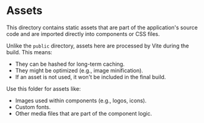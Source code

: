 # Assets

This directory contains static assets that are part of the application's source code and are imported directly into components or CSS files.

Unlike the `public` directory, assets here are processed by Vite during the build. This means:
- They can be hashed for long-term caching.
- They might be optimized (e.g., image minification).
- If an asset is not used, it won't be included in the final build.

Use this folder for assets like:
- Images used within components (e.g., logos, icons).
- Custom fonts.
- Other media files that are part of the component logic. 
